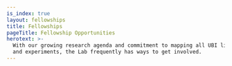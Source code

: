 ```yaml
---
is_index: true
layout: fellowships
title: Fellowships
pageTitle: Fellowship Opportunities
herotext: >-
  With our growing research agenda and commitment to mapping all UBI literature
  and experiments, the Lab frequently has ways to get involved.
---
```


